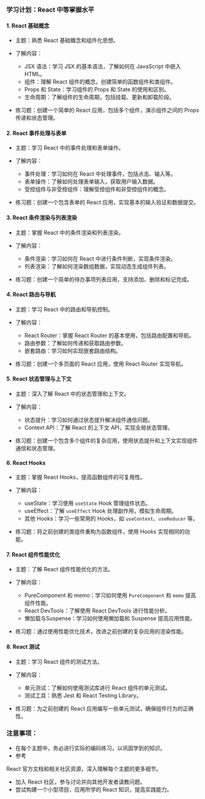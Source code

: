 ### 学习计划：React 中等掌握水平

#### 1. **React 基础概念**

   - 主题：熟悉 React 基础概念和组件化思想。
   - 了解内容：
     - JSX 语法：学习 JSX 的基本语法，了解如何在 JavaScript 中嵌入 HTML。
     - 组件：理解 React 组件的概念，创建简单的函数组件和类组件。
     - Props 和 State：学习组件的 Props 和 State 的使用和区别。
     - 生命周期：了解组件的生命周期，包括挂载、更新和卸载阶段。

   - 练习题：创建一个简单的 React 应用，包括多个组件，演示组件之间的 Props 传递和状态管理。

#### 2. **React 事件处理与表单**

   - 主题：学习 React 中的事件处理和表单操作。
   - 了解内容：
     - 事件处理：学习如何在 React 中处理事件，包括点击、输入等。
     - 表单操作：了解如何处理表单输入，获取用户输入数据。
     - 受控组件与非受控组件：理解受控组件和非受控组件的概念。

   - 练习题：创建一个包含表单的 React 应用，实现基本的输入验证和数据提交。

#### 3. **React 条件渲染与列表渲染**

   - 主题：掌握 React 中的条件渲染和列表渲染。
   - 了解内容：
     - 条件渲染：学习如何在 React 中进行条件判断，实现条件渲染。
     - 列表渲染：了解如何渲染数组数据，实现动态生成组件列表。

   - 练习题：创建一个简单的待办事项列表应用，支持添加、删除和标记完成。

#### 4. **React 路由与导航**

   - 主题：学习 React 中的路由和导航控制。
   - 了解内容：
     - React Router：掌握 React Router 的基本使用，包括路由配置和导航。
     - 路由参数：了解如何传递和获取路由参数。
     - 嵌套路由：学习如何实现嵌套路由结构。

   - 练习题：创建一个多页面的 React 应用，使用 React Router 实现导航。

#### 5. **React 状态管理与上下文**

   - 主题：深入了解 React 中的状态管理和上下文。
   - 了解内容：
     - 状态提升：学习如何通过状态提升解决组件通信问题。
     - Context API：了解 React 的上下文 API，实现全局状态管理。

   - 练习题：创建一个包含多个组件的复杂应用，使用状态提升和上下文实现组件通信和状态管理。

#### 6. **React Hooks**

   - 主题：掌握 React Hooks，提高函数组件的可复用性。
   - 了解内容：
     - useState：学习使用 `useState` Hook 管理组件状态。
     - useEffect：了解 `useEffect` Hook 处理副作用，模拟生命周期。
     - 其他 Hooks：学习一些常用的 Hooks，如 `useContext`、`useReducer` 等。

   - 练习题：将之前创建的类组件重构为函数组件，使用 Hooks 实现相同的功能。

#### 7. **React 组件性能优化**

   - 主题：了解 React 组件性能优化的方法。
   - 了解内容：
     - PureComponent 和 memo：学习如何使用 `PureComponent` 和 `memo` 提高组件性能。
     - React DevTools：了解使用 React DevTools 进行性能分析。
     - 懒加载与Suspense：学习如何使用懒加载和 Suspense 提高应用性能。

   - 练习题：通过使用性能优化技术，改进之前创建的复杂应用的渲染性能。

#### 8. **React 测试**

   - 主题：学习 React 组件的测试方法。
   - 了解内容：
     - 单元测试：了解如何使用测试库进行 React 组件的单元测试。
     - 测试工具：熟悉 Jest 和 React Testing Library。

   - 练习题：为之前创建的 React 应用编写一些单元测试，确保组件行为的正确性。

### 注意事项：

- 在每个主题中，务必进行实际的编码练习，以巩固学到的知识。
- 参考

 React 官方文档和相关社区资源，深入理解每个主题的更多细节。
- 加入 React 社区，参与讨论并向其他开发者请教问题。
- 尝试构建一个小型项目，应用所学的 React 知识，提高实践能力。